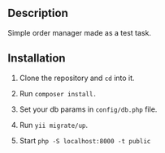 ## Description

Simple order manager made as a test task.

## Installation

1. Clone the repository and `cd` into it.

1. Run `composer install.`

1. Set your db params in `config/db.php` file.

1. Run `yii migrate/up`.

1. Start `php -S localhost:8000 -t public`
